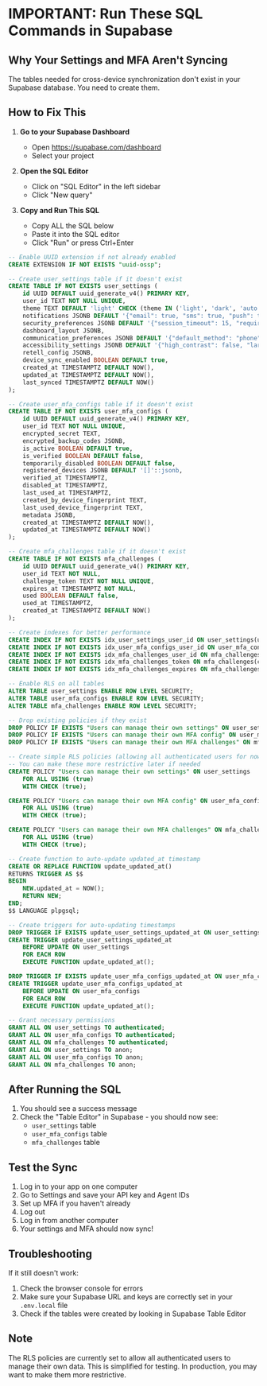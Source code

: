 # IMPORTANT: Run These SQL Commands in Supabase

## Why Your Settings and MFA Aren't Syncing

The tables needed for cross-device synchronization don't exist in your Supabase database. You need to create them.

## How to Fix This

1. **Go to your Supabase Dashboard**
   - Open https://supabase.com/dashboard
   - Select your project

2. **Open the SQL Editor**
   - Click on "SQL Editor" in the left sidebar
   - Click "New query"

3. **Copy and Run This SQL**
   - Copy ALL the SQL below
   - Paste it into the SQL editor
   - Click "Run" or press Ctrl+Enter

```sql
-- Enable UUID extension if not already enabled
CREATE EXTENSION IF NOT EXISTS "uuid-ossp";

-- Create user_settings table if it doesn't exist
CREATE TABLE IF NOT EXISTS user_settings (
    id UUID DEFAULT uuid_generate_v4() PRIMARY KEY,
    user_id TEXT NOT NULL UNIQUE,
    theme TEXT DEFAULT 'light' CHECK (theme IN ('light', 'dark', 'auto')),
    notifications JSONB DEFAULT '{"email": true, "sms": true, "push": true, "in_app": true, "call_alerts": true, "sms_alerts": true, "security_alerts": true}'::jsonb,
    security_preferences JSONB DEFAULT '{"session_timeout": 15, "require_mfa": true, "password_expiry_reminder": true, "login_notifications": true}'::jsonb,
    dashboard_layout JSONB,
    communication_preferences JSONB DEFAULT '{"default_method": "phone", "auto_reply_enabled": false, "business_hours": {"enabled": false, "start": "09:00", "end": "17:00", "timezone": "America/New_York"}}'::jsonb,
    accessibility_settings JSONB DEFAULT '{"high_contrast": false, "large_text": false, "screen_reader": false, "keyboard_navigation": false}'::jsonb,
    retell_config JSONB,
    device_sync_enabled BOOLEAN DEFAULT true,
    created_at TIMESTAMPTZ DEFAULT NOW(),
    updated_at TIMESTAMPTZ DEFAULT NOW(),
    last_synced TIMESTAMPTZ DEFAULT NOW()
);

-- Create user_mfa_configs table if it doesn't exist
CREATE TABLE IF NOT EXISTS user_mfa_configs (
    id UUID DEFAULT uuid_generate_v4() PRIMARY KEY,
    user_id TEXT NOT NULL UNIQUE,
    encrypted_secret TEXT,
    encrypted_backup_codes JSONB,
    is_active BOOLEAN DEFAULT true,
    is_verified BOOLEAN DEFAULT false,
    temporarily_disabled BOOLEAN DEFAULT false,
    registered_devices JSONB DEFAULT '[]'::jsonb,
    verified_at TIMESTAMPTZ,
    disabled_at TIMESTAMPTZ,
    last_used_at TIMESTAMPTZ,
    created_by_device_fingerprint TEXT,
    last_used_device_fingerprint TEXT,
    metadata JSONB,
    created_at TIMESTAMPTZ DEFAULT NOW(),
    updated_at TIMESTAMPTZ DEFAULT NOW()
);

-- Create mfa_challenges table if it doesn't exist
CREATE TABLE IF NOT EXISTS mfa_challenges (
    id UUID DEFAULT uuid_generate_v4() PRIMARY KEY,
    user_id TEXT NOT NULL,
    challenge_token TEXT NOT NULL UNIQUE,
    expires_at TIMESTAMPTZ NOT NULL,
    used BOOLEAN DEFAULT false,
    used_at TIMESTAMPTZ,
    created_at TIMESTAMPTZ DEFAULT NOW()
);

-- Create indexes for better performance
CREATE INDEX IF NOT EXISTS idx_user_settings_user_id ON user_settings(user_id);
CREATE INDEX IF NOT EXISTS idx_user_mfa_configs_user_id ON user_mfa_configs(user_id);
CREATE INDEX IF NOT EXISTS idx_mfa_challenges_user_id ON mfa_challenges(user_id);
CREATE INDEX IF NOT EXISTS idx_mfa_challenges_token ON mfa_challenges(challenge_token);
CREATE INDEX IF NOT EXISTS idx_mfa_challenges_expires ON mfa_challenges(expires_at);

-- Enable RLS on all tables
ALTER TABLE user_settings ENABLE ROW LEVEL SECURITY;
ALTER TABLE user_mfa_configs ENABLE ROW LEVEL SECURITY;
ALTER TABLE mfa_challenges ENABLE ROW LEVEL SECURITY;

-- Drop existing policies if they exist
DROP POLICY IF EXISTS "Users can manage their own settings" ON user_settings;
DROP POLICY IF EXISTS "Users can manage their own MFA config" ON user_mfa_configs;
DROP POLICY IF EXISTS "Users can manage their own MFA challenges" ON mfa_challenges;

-- Create simple RLS policies (allowing all authenticated users for now)
-- You can make these more restrictive later if needed
CREATE POLICY "Users can manage their own settings" ON user_settings
    FOR ALL USING (true)
    WITH CHECK (true);

CREATE POLICY "Users can manage their own MFA config" ON user_mfa_configs
    FOR ALL USING (true)
    WITH CHECK (true);

CREATE POLICY "Users can manage their own MFA challenges" ON mfa_challenges
    FOR ALL USING (true)
    WITH CHECK (true);

-- Create function to auto-update updated_at timestamp
CREATE OR REPLACE FUNCTION update_updated_at()
RETURNS TRIGGER AS $$
BEGIN
    NEW.updated_at = NOW();
    RETURN NEW;
END;
$$ LANGUAGE plpgsql;

-- Create triggers for auto-updating timestamps
DROP TRIGGER IF EXISTS update_user_settings_updated_at ON user_settings;
CREATE TRIGGER update_user_settings_updated_at
    BEFORE UPDATE ON user_settings
    FOR EACH ROW
    EXECUTE FUNCTION update_updated_at();

DROP TRIGGER IF EXISTS update_user_mfa_configs_updated_at ON user_mfa_configs;
CREATE TRIGGER update_user_mfa_configs_updated_at
    BEFORE UPDATE ON user_mfa_configs
    FOR EACH ROW
    EXECUTE FUNCTION update_updated_at();

-- Grant necessary permissions
GRANT ALL ON user_settings TO authenticated;
GRANT ALL ON user_mfa_configs TO authenticated;
GRANT ALL ON mfa_challenges TO authenticated;
GRANT ALL ON user_settings TO anon;
GRANT ALL ON user_mfa_configs TO anon;
GRANT ALL ON mfa_challenges TO anon;
```

## After Running the SQL

1. You should see a success message
2. Check the "Table Editor" in Supabase - you should now see:
   - `user_settings` table
   - `user_mfa_configs` table
   - `mfa_challenges` table

## Test the Sync

1. Log in to your app on one computer
2. Go to Settings and save your API key and Agent IDs
3. Set up MFA if you haven't already
4. Log out
5. Log in from another computer
6. Your settings and MFA should now sync!

## Troubleshooting

If it still doesn't work:
1. Check the browser console for errors
2. Make sure your Supabase URL and keys are correctly set in your `.env.local` file
3. Check if the tables were created by looking in Supabase Table Editor

## Note
The RLS policies are currently set to allow all authenticated users to manage their own data. This is simplified for testing. In production, you may want to make them more restrictive.